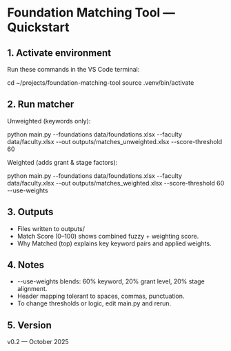 # Foundation Matching Tool — Quickstart

## 1. Activate environment
Run these commands in the VS Code terminal:

cd ~/projects/foundation-matching-tool
source .venv/bin/activate

## 2. Run matcher
Unweighted (keywords only):

python main.py --foundations data/foundations.xlsx --faculty data/faculty.xlsx --out outputs/matches_unweighted.xlsx --score-threshold 60

Weighted (adds grant & stage factors):

python main.py --foundations data/foundations.xlsx --faculty data/faculty.xlsx --out outputs/matches_weighted.xlsx --score-threshold 60 --use-weights

## 3. Outputs
- Files written to outputs/
- Match Score (0–100) shows combined fuzzy + weighting score.
- Why Matched (top) explains key keyword pairs and applied weights.

## 4. Notes
- --use-weights blends: 60% keyword, 20% grant level, 20% stage alignment.
- Header mapping tolerant to spaces, commas, punctuation.
- To change thresholds or logic, edit main.py and rerun.

## 5. Version
v0.2 — October 2025

